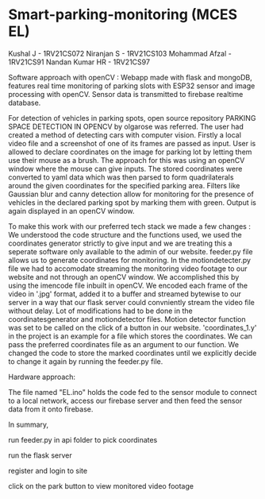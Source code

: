 # Smart-parking-monitoring (MCES EL)
Kushal J - 1RV21CS072
Niranjan S - 1RV21CS103
Mohammad Afzal - 1RV21CS91
Nandan Kumar HR - 1RV21CS97

Software approach with openCV :
Webapp made with flask and mongoDB, features real time monitoring of parking slots with ESP32 sensor and image processing with openCV. Sensor data is transmitted to firebase realtime database.

For detection of vehicles in parking spots, open source repository PARKING SPACE DETECTION IN OPENCV by olgarose was referred. The user had created a method of detecting cars with computer vision. Firstly a local video file and a screenshot of one of its frames are passed as input. User is allowed to declare coordinates on the image for parking lot by letting them use their mouse as a brush. 
The approach for this was using an openCV window where the mouse can give inputs. The stored coordinates were converted to yaml data which was then parsed to form quadrilaterals around the given coordinates for the specified parking area. Filters like Gaussian blur and canny detection allow for monitoring for the presence of vehicles in the declared parking spot by marking them with green.
Output is again displayed in an openCV window.

To make this work with our preferred tech stack we made a few changes :
We understood the code structure and the functions used, we used the coordinates generator strictly to give input and we are treating this a seperate software only available to the admin of our website. feeder.py file allows us to generate coordinates for monitoring. In the motiondetecter.py file we had to accomodate streaming the monitoring video footage to our website and not through an openCV window.
We accomplished this by using the imencode file inbuilt in openCV. We encoded each frame of the video in '.jpg' format, added it to a buffer and streamed bytewise to our server in a way that our flask server could convniently stream the video file without delay. Lot of modifications had to be done in the coordinatesgenerator and motiondetector files. Motion detector  function was set to be called on the click of a button in our website.
'coordinates_1.y' in the project is an example for a file which stores the coordinates. We can pass the preferred coordinates file as an argument to our function. We changed the code to store the marked coordinates until we explicitly decide to change it again by running the feeder.py file.

Hardware approach:

The file named "EL.ino" holds the code fed to the sensor module to connect to a local network, access our firebase server and then feed the sensor data from it onto firebase.

In summary,

run feeder.py in api folder to pick coordinates

run the flask server

register and login to site

click on the park button to view monitored video footage

